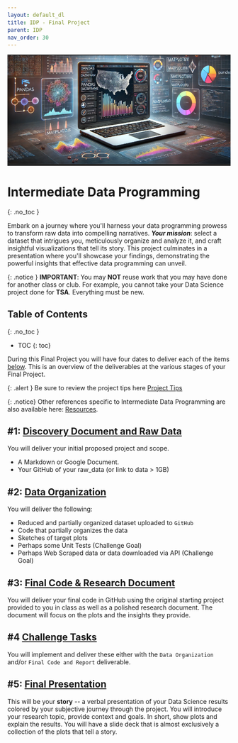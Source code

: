 ```yaml
---
layout: default_dl
title: IDP - Final Project
parent: IDP
nav_order: 30
---
```


![Final Project](/static/idp_final_project.png)

# Intermediate Data Programming
{: .no_toc }

Embark on a journey where you'll harness your data programming prowess to transform raw data into compelling narratives. ***Your mission***: select a dataset that intrigues you, meticulously organize and analyze it, and craft insightful visualizations that tell its story. This project culminates in a presentation where you'll showcase your findings, demonstrating the powerful insights that effective data programming can unveil.

{: .notice }
**IMPORTANT**: You may **NOT** reuse work that you may have done for another class or club. For example, you cannot take your Data Science project done for **TSA**. Everything must be new.  

## Table of Contents
{: .no_toc }

- TOC
{: toc}

During this Final Project you will have four dates to deliver each of the items [below](#1-discovery-document-and-raw-data). This is an overview of the deliverables at the various stages of your Final Project.

{: .alert }
Be sure to review the project tips here [Project Tips](../tips/index)

{: .notice}
Other references specific to Intermediate Data Programming are also available here: [Resources](/idp/resources/README).

## #1: [Discovery Document and Raw Data](discovery)

You will deliver your initial proposed project and scope.

* A Markdown or Google Document.
* Your GitHub of your raw_data (or link to data > 1GB)

## #2: [Data Organization](organize)

You will deliver the following:  

* Reduced and partially organized dataset uploaded to `GitHub`
* Code that partially organizes the data   
* Sketches of target plots  
* Perhaps some Unit Tests (Challenge Goal)  
* Perhaps Web Scraped data or data downloaded via API (Challenge Goal)

## #3: [Final Code & Research Document](final)

You will deliver your final code in GitHub using the original starting project provided to you in class as well as a polished research document. The document will focus on the plots and the insights they provide.  

## #4 [Challenge Tasks](challenges)

You will implement and deliver these either with the `Data Organization` and/or `Final Code and Report` deliverable.  

## #5: [Final Presentation](presentation.md)

This will be your **story** -- a verbal presentation of your Data Science results colored by your subjective journey through the project. You will introduce your research topic, provide context and goals. In short, show plots and explain the results. You will have a slide deck that is almost exclusively a collection of the plots that tell a story.  
